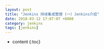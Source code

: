 ```yaml
---
layout: post
title: "Jenkins 持续集成整理 (一）Jenkins介绍"
date: 2018-03-12 17:07:07 +0800
category: jenkins
tags: [jenkins]
---
```

* content
{:toc}

